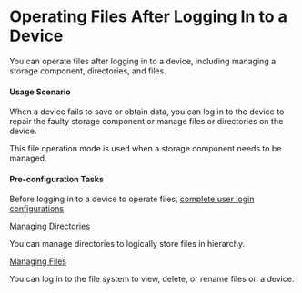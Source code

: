 Operating Files After Logging In to a Device
============================================

You can operate files after logging in to a device, including managing a storage component, directories, and files.

#### Usage Scenario

When a device fails to save or obtain data, you can log in to the device to repair the faulty storage component or manage files or directories on the device.

This file operation mode is used when a storage component needs to be managed.


#### Pre-configuration Tasks

Before logging in to a device to operate files, [complete user login configurations](dc_vrp_basic_cfg_0024.html).


[Managing Directories](../../../../software/nev8r10_vrpv8r16/user/vrp/dc_vrp_vfm_cfg_0004.html)

You can manage directories to logically store files in hierarchy.

[Managing Files](../../../../software/nev8r10_vrpv8r16/user/vrp/dc_vrp_vfm_cfg_0005.html)

You can log in to the file system to view, delete, or rename files on a device.
